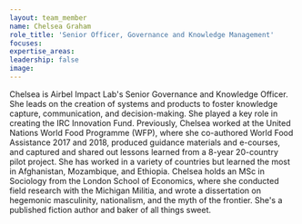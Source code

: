 ```yaml
---
layout: team_member
name: Chelsea Graham
role_title: 'Senior Officer, Governance and Knowledge Management'
focuses:
expertise_areas:
leadership: false
image:
---
```


Chelsea is Airbel Impact Lab's Senior Governance and Knowledge Officer. She leads on the creation of systems and products to foster knowledge capture, communication, and decision-making. She played a key role in creating the IRC Innovation Fund. Previously, Chelsea worked at the United Nations World Food Programme (WFP), where she co-authored World Food Assistance 2017 and 2018, produced guidance materials and e-courses, and captured and shared out lessons learned from a 8-year 20-country pilot project. She has worked in a variety of countries but learned the most in Afghanistan, Mozambique, and Ethiopia. Chelsea holds an MSc in Sociology from the London School of Economics, where she conducted field research with the Michigan Militia, and wrote a dissertation on hegemonic masculinity, nationalism, and the myth of the frontier. She's a published fiction author and baker of all things sweet.